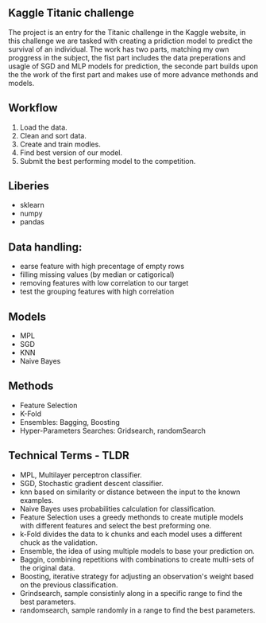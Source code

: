 ## Kaggle Titanic challenge

The project is an entry for the Titanic challenge in the Kaggle website, in this challenge we are tasked with creating a pridiction model to predict the survival of an individual.
The work has two parts, matching my own proggress in the subject, the fist part includes the data preperations and usagle of SGD and MLP models for prediction, the seconde part builds upon the the work of the first part and makes use of more advance methonds and models. 

## Workflow
1. Load the data. 
2. Clean and sort data.
3. Create and train modles.
4. Find best version of our model.
5. Submit the best performing model to the competition.

## Liberies
- sklearn
- numpy
- pandas

## Data handling:
- earse feature with high precentage of empty rows
- filling missing values (by median or catigorical)
- removing features with low correlation to our target
- test the grouping features with high correlation 

## Models
- MPL
- SGD
- KNN
- Naive Bayes

## Methods
- Feature Selection
- K-Fold
- Ensembles: Bagging, Boosting
- Hyper-Parameters Searches: Gridsearch, randomSearch

## Technical Terms - TLDR
- MPL, Multilayer perceptron classifier.
- SGD, Stochastic gradient descent classifier.
- knn based on similarity or distance between the input to the known examples.
- Naive Bayes uses probabilities calculation for classification.
- Feature Selection uses a greedy methonds to create mutiple models with different features and select the best preforming one.
- k-Fold divides the data to k chunks and each model uses a different chuck as the validation.
- Ensemble, the idea of using multiple models to base your prediction on.
- Baggin, combining repetitions with combinations to create multi-sets of the original data.
- Boosting, iterative strategy for adjusting an observation's weight based on the previous classification.
- Grindsearch, sample consistinly along in a specific range to find the best parameters.
- randomsearch, sample randomly in a range to find the best parameters.
